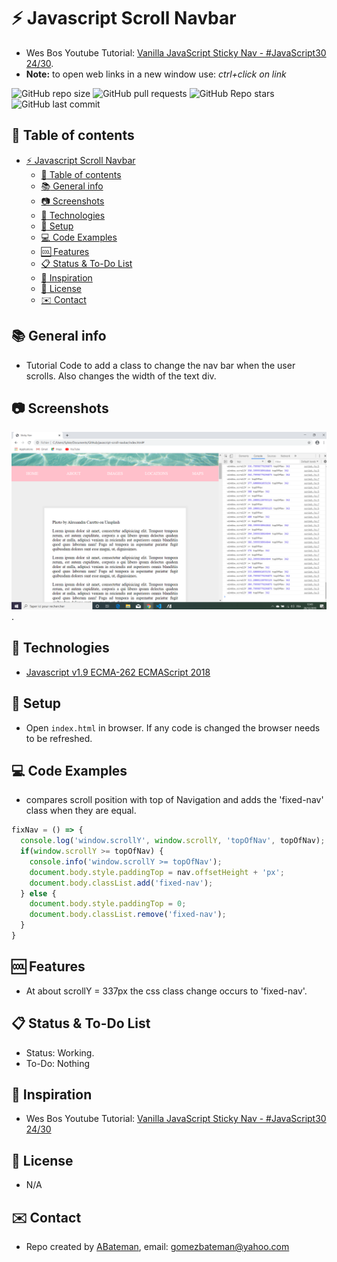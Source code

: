 # :zap: Javascript Scroll Navbar

* Wes Bos Youtube Tutorial: [Vanilla JavaScript Sticky Nav - #JavaScript30 24/30](https://www.youtube.com/watch?v=5FLOBCGH3_U&list=PLu8EoSxDXHP6CGK4YVJhL_VWetA865GOH&index=24).
* **Note:** to open web links in a new window use: _ctrl+click on link_

![GitHub repo size](https://img.shields.io/github/repo-size/AndrewJBateman/javascript-scroll-navbar?style=plastic)
![GitHub pull requests](https://img.shields.io/github/issues-pr/AndrewJBateman/javascript-scroll-navbar?style=plastic)
![GitHub Repo stars](https://img.shields.io/github/stars/AndrewJBateman/javascript-scroll-navbar?style=plastic)
![GitHub last commit](https://img.shields.io/github/last-commit/AndrewJBateman/javascript-scroll-navbar?style=plastic)

## :page_facing_up: Table of contents

* [:zap: Javascript Scroll Navbar](#zap-javascript-scroll-navbar)
  * [:page_facing_up: Table of contents](#page_facing_up-table-of-contents)
  * [:books: General info](#books-general-info)
  * [:camera: Screenshots](#camera-screenshots)
  * [:signal_strength: Technologies](#signal_strength-technologies)
  * [:floppy_disk: Setup](#floppy_disk-setup)
  * [:computer: Code Examples](#computer-code-examples)
  * [:cool: Features](#cool-features)
  * [:clipboard: Status & To-Do List](#clipboard-status--to-do-list)
  * [:clap: Inspiration](#clap-inspiration)
  * [:file_folder: License](#file_folder-license)
  * [:envelope: Contact](#envelope-contact)

## :books: General info

* Tutorial Code to add a class to change the nav bar when the user scrolls. Also changes the width of the text div.

## :camera: Screenshots

![Example screenshot](./img/nav.png).

## :signal_strength: Technologies

* [Javascript v1.9 ECMA-262 ECMAScript 2018](http://www.ecma-international.org/publications/standards/Ecma-262.htm)

## :floppy_disk: Setup

* Open `index.html` in browser. If any code is changed the browser needs to be refreshed.

## :computer: Code Examples

* compares scroll position with top of Navigation and adds the 'fixed-nav' class when they are equal.

```javascript
fixNav = () => {
  console.log('window.scrollY', window.scrollY, 'topOfNav', topOfNav);
  if(window.scrollY >= topOfNav) {
    console.info('window.scrollY >= topOfNav');
    document.body.style.paddingTop = nav.offsetHeight + 'px';
    document.body.classList.add('fixed-nav'); 
  } else {
    document.body.style.paddingTop = 0;
    document.body.classList.remove('fixed-nav'); 
  }
}
```

## :cool: Features

* At about scrollY = 337px the css class change occurs to 'fixed-nav'.

## :clipboard: Status & To-Do List

* Status: Working.
* To-Do: Nothing

## :clap: Inspiration

* Wes Bos Youtube Tutorial: [Vanilla JavaScript Sticky Nav - #JavaScript30 24/30](https://www.youtube.com/watch?v=5FLOBCGH3_U&list=PLu8EoSxDXHP6CGK4YVJhL_VWetA865GOH&index=24)

## :file_folder: License

* N/A

## :envelope: Contact

* Repo created by [ABateman](https://github.com/AndrewJBateman), email: gomezbateman@yahoo.com
